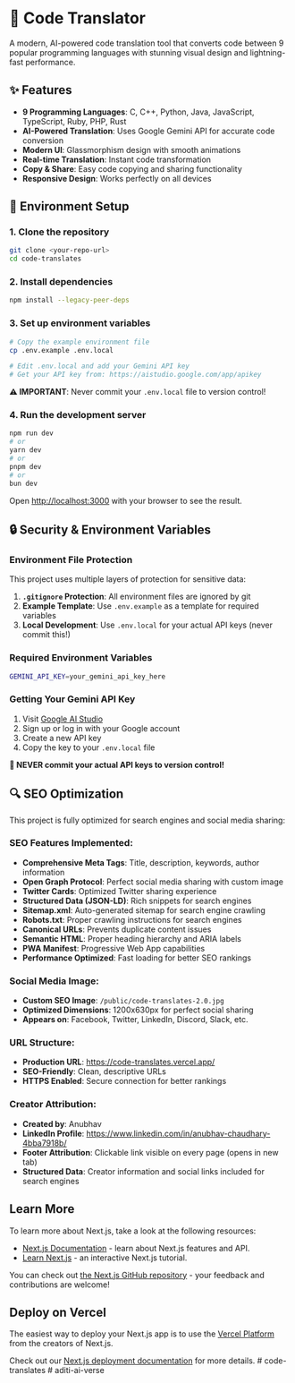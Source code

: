 # 🚀 Code Translator

A modern, AI-powered code translation tool that converts code between 9 popular programming languages with stunning visual design and lightning-fast performance.

## ✨ Features

- **9 Programming Languages**: C, C++, Python, Java, JavaScript, TypeScript, Ruby, PHP, Rust
- **AI-Powered Translation**: Uses Google Gemini API for accurate code conversion
- **Modern UI**: Glassmorphism design with smooth animations
- **Real-time Translation**: Instant code transformation
- **Copy & Share**: Easy code copying and sharing functionality
- **Responsive Design**: Works perfectly on all devices

## 🔧 Environment Setup

### 1. Clone the repository
```bash
git clone <your-repo-url>
cd code-translates
```

### 2. Install dependencies
```bash
npm install --legacy-peer-deps
```

### 3. Set up environment variables
```bash
# Copy the example environment file
cp .env.example .env.local

# Edit .env.local and add your Gemini API key
# Get your API key from: https://aistudio.google.com/app/apikey
```

**⚠️ IMPORTANT**: Never commit your `.env.local` file to version control!

### 4. Run the development server

```bash
npm run dev
# or
yarn dev
# or
pnpm dev
# or
bun dev
```

Open [http://localhost:3000](http://localhost:3000) with your browser to see the result.

## 🔒 Security & Environment Variables

### Environment File Protection
This project uses multiple layers of protection for sensitive data:

1. **`.gitignore` Protection**: All environment files are ignored by git
2. **Example Template**: Use `.env.example` as a template for required variables
3. **Local Development**: Use `.env.local` for your actual API keys (never commit this!)

### Required Environment Variables
```bash
GEMINI_API_KEY=your_gemini_api_key_here
```

### Getting Your Gemini API Key
1. Visit [Google AI Studio](https://aistudio.google.com/app/apikey)
2. Sign up or log in with your Google account
3. Create a new API key
4. Copy the key to your `.env.local` file

**🚨 NEVER commit your actual API keys to version control!**

## 🔍 SEO Optimization

This project is fully optimized for search engines and social media sharing:

### SEO Features Implemented:
- **Comprehensive Meta Tags**: Title, description, keywords, author information
- **Open Graph Protocol**: Perfect social media sharing with custom image
- **Twitter Cards**: Optimized Twitter sharing experience
- **Structured Data (JSON-LD)**: Rich snippets for search engines
- **Sitemap.xml**: Auto-generated sitemap for search engine crawling
- **Robots.txt**: Proper crawling instructions for search engines
- **Canonical URLs**: Prevents duplicate content issues
- **Semantic HTML**: Proper heading hierarchy and ARIA labels
- **PWA Manifest**: Progressive Web App capabilities
- **Performance Optimized**: Fast loading for better SEO rankings

### Social Media Image:
- **Custom SEO Image**: `/public/code-translates-2.0.jpg`
- **Optimized Dimensions**: 1200x630px for perfect social sharing
- **Appears on**: Facebook, Twitter, LinkedIn, Discord, Slack, etc.

### URL Structure:
- **Production URL**: https://code-translates.vercel.app/
- **SEO-Friendly**: Clean, descriptive URLs
- **HTTPS Enabled**: Secure connection for better rankings

### Creator Attribution:
- **Created by**: Anubhav
- **LinkedIn Profile**: https://www.linkedin.com/in/anubhav-chaudhary-4bba7918b/
- **Footer Attribution**: Clickable link visible on every page (opens in new tab)
- **Structured Data**: Creator information and social links included for search engines

## Learn More

To learn more about Next.js, take a look at the following resources:

- [Next.js Documentation](https://nextjs.org/docs) - learn about Next.js features and API.
- [Learn Next.js](https://nextjs.org/learn) - an interactive Next.js tutorial.

You can check out [the Next.js GitHub repository](https://github.com/vercel/next.js) - your feedback and contributions are welcome!

## Deploy on Vercel

The easiest way to deploy your Next.js app is to use the [Vercel Platform](https://vercel.com/new?utm_medium=default-template&filter=next.js&utm_source=create-next-app&utm_campaign=create-next-app-readme) from the creators of Next.js.

Check out our [Next.js deployment documentation](https://nextjs.org/docs/app/building-your-application/deploying) for more details.
#   c o d e - t r a n s l a t e s 
 
 #   a d i t i - a i - v e r s e  
 